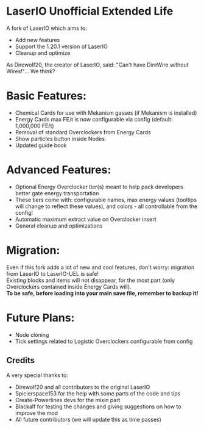 # LaserIO Unofficial Extended Life
A fork of LaserIO which aims to:
- Add new features
- Support the 1.20.1 version of LaserIO
- Cleanup and optimize

As Direwolf20, the creator of LaserIO, said: "Can't have DireWire without Wires!"... We think?

# Basic Features:
- Chemical Cards for use with Mekanism gasses (if Mekanism is installed)
- Energy Cards max FE/t is now configurable via config (default: 1,000,000 FE/t)
- Removal of standard Overclockers from Energy Cards
- Show particles button inside Nodes
- Updated guide book

# Advanced Features:
- Optional Energy Overclocker tier(s) meant to help pack developers better gate energy transportation
- These tiers come with: configurable names, max energy values (tooltips will change to reflect these values), and colors - all controllable from the config!
- Automatic maximum extract value on Overclocker insert
- General cleanup and optimizations

# Migration:
Even if this fork adds a lot of new and cool features, don't worry: migration from LaserIO to LaserIO-UEL is safe!<br/>
Existing blocks and items will not disappear, for the most part (only Overclockers contained inside Energy Cards will).<br/>
**To be safe, before loading into your main save file, remember to backup it!**

# Future Plans:
- Node cloning
- Tick settings related to Logistic Overclockers configurable from config

## Credits
A very special thanks to:
- Direwolf20 and all contributors to the original LaserIO
- Spicierspace153 for the help with some parts of the code and tips
- Create-Powerlines devs for the mixin part
- Blackalf for testing the changes and giving suggestions on how to improve the mod
- All future contributors (we will update this as time passes)